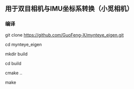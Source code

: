 ## 用于双目相机与IMU坐标系转换（小觅相机）

### 编译

git clone https://github.com/GuoFeng-X/mynteye_eigen.git

cd mynteye_eigen

mkdir build

cd build

cmake ..

make
